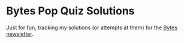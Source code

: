# Bytes Pop Quiz Solutions

Just for fun, tracking my solutions (or attempts at them) for the [Bytes newsletter](https://bytes.dev/).
